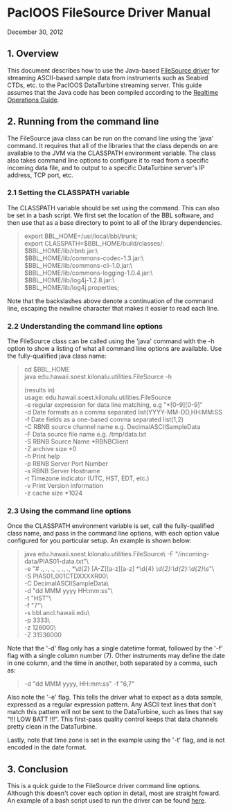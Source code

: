 # PacIOOS FileSource Driver Manual
  
  
December 30, 2012

## 1. Overview

This document describes how to use the Java-based [FileSource driver][1] for streaming ASCII-based sample data from instruments such as Seabird CTDs, etc. to the PacIOOS DataTurbine streaming server. This guide assumes that the Java code has been compiled according to the [Realtime Operations Guide][2].

## 2. Running from the command line

The FileSource java class can be run on the comand line using the 'java' command.  It requires that all of the libraries that the class depends on are available to the JVM via the CLASSPATH environment variable.  The class also takes command line options to configure it to read from a specific incoming data file, and to output to a specific DataTurbine server's IP address, TCP port, etc.

### 2.1 Setting the CLASSPATH variable

The CLASSPATH variable should be set using the command.  This can also be set in a bash script.  We first set the location of the BBL software, and then use that as a base directory to point to all of the library dependencies.

> export BBL_HOME=/usr/local/bbl/trunk;  
> export CLASSPATH=$BBL_HOME/build/classes/:\
> $BBL_HOME/lib/rbnb.jar:\  
> $BBL_HOME/lib/commons-codec-1.3.jar:\  
> $BBL_HOME/lib/commons-cli-1.0.jar:\  
> $BBL_HOME/lib/commons-logging-1.0.4.jar:\  
> $BBL_HOME/lib/log4j-1.2.8.jar:\  
> $BBL_HOME/lib/log4j.properties;  

Note that the backslashes above denote a continuation of the command line, escaping the newline character that makes it easier to read each line.

### 2.2 Understanding the command line options

The FileSource class can be called using the 'java' command with the -h option to show a listing of what all command line options are available. Use the fully-qualified java class name:

> cd $BBL_HOME  
> java edu.hawaii.soest.kilonalu.utilities.FileSource -h  
>  
> (results in)  
> usage: edu.hawaii.soest.kilonalu.utilities.FileSource  
> -e    regular expression for data line matching, e.g "*[0-9][0-9]"  
> -d    Date formats as a comma separated list(YYYY-MM-DD,HH:MM:SS  
> -f    Date fields as a one-based comma separated list(1,2)  
> -C    RBNB source channel name e.g. DecimalASCIISampleData  
> -F    Data source file name e.g. /tmp/data.txt  
> -S    RBNB Source Name *RBNBClient  
> -Z    archive size *0  
> -h    Print help  
> -p    RBNB Server Port Number  
> -s    RBNB Server Hostname  
> -t    Timezone indicator (UTC, HST, EDT, etc.)  
> -v    Print Version information  
> -z    cache size *1024  

### 2.3 Using the command line options

Once the CLASSPATH environment variable is set, call the fully-qualified class name, and pass in the command line options, with each option value configured for you particular setup.  An example is shown below:

> java edu.hawaii.soest.kilonalu.utilities.FileSource\ 
>  -F "/incoming-data/PIAS01-data.txt"\  
>  -e "# *.*, *.*, *.*, *.*, *.*, *.*, *\d{2} [A-Z][a-z][a-z] *\d{4} *\d{2}:\d{2}:\d{2}\s*"\  
>  -S PIAS01_001CTDXXXXR00\  
>  -C DecimalASCIISampleData\  
>  -d "dd MMM yyyy HH:mm:ss"\  
>  -t "HST"\  
>  -f "7"\  
>  -s bbl.ancl.hawaii.edu\  
>  -p 3333\  
>  -z 126000\  
>  -Z 31536000  

Note that the '-d' flag only has a single datetime format, followed by the '-f' flag with a single column number (7). Other instruments may define the date in one column, and the time in another, both separated by a comma, such as:

> -d "dd MMM yyyy, HH:mm:ss" -f "6,7"

Also note the '-e' flag.  This tells the driver what to expect as a data sample, expressed as a regular expression pattern.  Any ASCII text lines that don't match this pattern will not be sent to the DataTurbine, such as lines that say "!!! LOW BATT !!!".  This first-pass quality control keeps that data channels pretty clean in the DataTurbine.

Lastly, note that time zone is set in the example using the '-t' flag, and is not encoded in the date format.

## 3. Conclusion

This is a quick guide to the FileSource driver command line options.  Although this doesn't cover each option in detail, most are straight foward.  An example of a bash script used to run the driver can be found [here][3].



[1]: https://bbl.ancl.hawaii.edu/projects/bbl/trunk/src/java/edu/hawaii/soest/kilonalu/utilities/FileSource.java
[2]: https://bbl.ancl.hawaii.edu/projects/bbl/trunk/docs/user/Realtime-Operations-Guide.pdf
[3]: https://bbl.ancl.hawaii.edu/projects/bbl/trunk/bin/PIAS01_001CTDXXXXR00-Source.sh

<link rel="stylesheet" type="text/css" href="style.css" />
